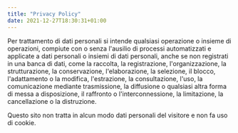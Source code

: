 ```yaml
---
title: "Privacy Policy"
date: 2021-12-27T18:30:31+01:00
---
```

Per trattamento di dati personali si intende qualsiasi operazione o insieme di operazioni, compiute con o senza l'ausilio di processi automatizzati e applicate a dati personali o insiemi di dati personali, anche se non registrati in una banca di dati, come la raccolta, la registrazione, l'organizzazione, la strutturazione, la conservazione, l'elaborazione, la selezione, il blocco, l'adattamento o la modifica, l'estrazione, la consultazione, l'uso, la comunicazione mediante trasmissione, la diffusione o qualsiasi altra forma di messa a disposizione, il raffronto o l'interconnessione, la limitazione, la cancellazione o la distruzione.

Questo sito non tratta in alcun modo dati personali del visitore e non fa uso di cookie.

